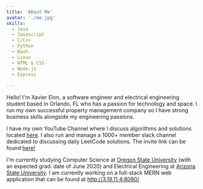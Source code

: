 ```yaml
---
title: 'About Me'
avatar: './me.jpg'
skills:
  - Java
  - Javascript
  - C/C++
  - Python
  - Bash
  - Linux
  - HTML & CSS
  - Node.js
  - Express
  
---
```


Hello! I'm Xavier Elon, a software engineer and electrical engineering  student based in Orlando, FL who has a passion for technology and space. I run my own successful property management company so I have strong business skills alongside my engineering passions.

I have my own YouTube Channel where I discuss algorithms and solutions located [here](https://www.youtube.com/channel/UCkzn_i33n79ljur943FlMqw). I also run and manage a 1000+ member slack channel dedicated to discussing daily LeetCode solutions. The invite link can be found [here!](https://join.slack.com/t/xavierelonleetcode/shared_invite/enQtOTc1NTkwOTU4NDk2LTg3NmU2NzYxN2Y2N2I5MWY2NzFkN2U3NmI2YmRlMDFmNDdmZDNhYzAyMWJmMjQ4NWI5OTYyYmU4YTEyNTMwYTU)

I'm currently studying Computer Science at [Oregon State University](https://eecs.oregonstate.edu/) (with an expected grad. date of June 2020) and Electrical Engineering at [Arizona State University](https://engineering.asu.edu/). I am currently working on a full-stack MERN web application that can be found at http://3.19.11.4:8080/
